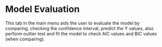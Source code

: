# Model Evaluation

This tab in the main menu aids the user to evaluate the model by comparing, checking the confidence interval, predict the Y values, also perform outlier test and fit the model to check AIC values and BIC values (when comparing).

